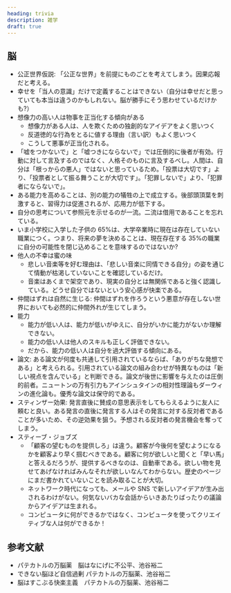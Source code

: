 ```yaml
---
heading: trivia
description: 雑学
draft: true
---
```


## 脳

- 公正世界仮説: 「公正な世界」を前提にものごとを考えてしまう。因果応報だと考える。
- 幸せを「当人の意識」だけで定義することはできない（自分は幸せだと思っていても本当は違うのかもしれない。脳が勝手にそう思わせているだけかも?）
- 想像力の高い人は物事を正当化する傾向がある
  - 想像力がある人は、人を欺くための独創的なアイデアをよく思いつく
  - 反道徳的な行為をとるに値する理由（言い訳）もよく思いつく
  - こうして悪事が正当化される。
- 「嘘をつかないで」と「嘘つきにならないで」では圧倒的に後者が有効。行動に対して言及するのではなく、人格そのものに言及するべし。人間は、自分は「根っからの悪人」ではないと思っているため。「投票は大切です」より、「投票者として振る舞うことが大切です」。「犯罪しないで」より、「犯罪者にならないで」。
- ある能力を高めることは、別の能力の犠牲の上で成立する。後部頭頂葉を刺激すると、習得力は促進されるが、応用力が低下する。
- 自分の思考について参照元を示せるのが一流。二流は借用であることを忘れている。
- いま小学校に入学した子供の 65%は、大学卒業時に現在は存在していない職業につく。つまり、将来の夢を決めることは、現在存在する 35%の職業に自分の可能性を閉じ込めることを意味するのではないか?
- 他人の不幸は蜜の味
  - 悲しい音楽等を好む理由は、「悲しい音楽に同情できる自分」の姿を通じて情動が枯渇していないことを確認しているだけ。
  - 音楽はあくまで架空であり、現実の自分とは無関係であると強く認識している。どうせ自分ではないという安心感が快楽である。
- 仲間はずれは自然に生じる: 仲間はずれを作ろうという悪意が存在しない世界においても必然的に仲間外れが生じてしまう。
- 能力
  - 能力が低い人は、能力が低いがゆえに、自分がいかに能力がないか理解できない。
  - 能力の低い人は他人のスキルも正しく評価できない。
  - だから、能力の低い人は自分を過大評価する傾向にある。
- 論文: ある論文が何度も共通して引用されているならば、「ありがちな発想である」と考えられる。引用されている論文の組み合わせが特異なものは「新しい視点を含んでいる」と判断できる。論文が後世に影響を与えたのは圧倒的前者。ニュートンの万有引力もアインシュタインの相対性理論もダーウィンの進化論も。優秀な論文は保守的である。
- スティンザー効果: 発言直後に賛成の意思表示をしてもらえるように友人に頼むと良い。ある発言の直後に発言する人はその発言に対する反対者であることが多いため、その逆効果を狙う。予想される反対者の発言機会を奪ってしまう。
- スティーブ・ジョブズ
  - 「顧客の望むものを提供しろ」は違う。顧客が今後何を望むようになるかを顧客より早く掴むべきである。顧客に何が欲しいと聞くと「早い馬」と答えるだろうが、提供するべきなのは、自動車である。欲しい物を見せてあげなければみんなそれが欲しいなんてわからない。歴史のページにまだ書かれていないことを読み取ることが大切。
  - ネットワーク時代になっても、メールや SNS で新しいアイデアが生み出されるわけがない。何気ないバカな会話からいきあたりばったりの議論からアイデアは生まれる。
  - コンピュータに何ができるかではなく、コンピュータを使ってクリエイティブな人は何ができるか！

## 参考文献

- パテカトルの万脳薬　脳はなにげに不公平、池谷裕二
- できない脳ほど自信過剰 パテカトルの万脳薬、池谷裕二
- 脳はすこぶる快楽主義　パテカトルの万脳薬、池谷裕二
